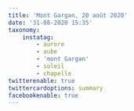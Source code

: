 ```yaml
---
title: 'Mont Gargan, 20 août 2020'
date: '31-08-2020 15:35'
taxonomy:
    instatag:
        - aurore
        - aube
        - 'mont Gargan'
        - soleil
        - chapelle
twitterenable: true
twittercardoptions: summary
facebookenable: true
---
```


